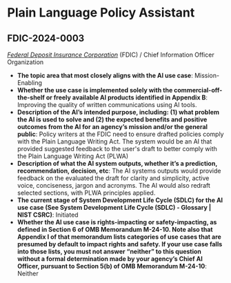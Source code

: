 # Plain Language Policy Assistant
## FDIC-2024-0003
_[Federal Deposit Insurance Corporation](<../3_agency/Federal Deposit Insurance Corporation.md>)_ (FDIC) / Chief Information Officer Organization


+ **The topic area that most closely aligns with the AI use case**: Mission-Enabling
+ **Whether the use case is implemented solely with the commercial-off-the-shelf or freely available AI products identified in Appendix B**: Improving the quality of written communications using AI tools.
+ **Description of the AI’s intended purpose, including: (1) what problem the AI is used to solve and (2) the expected benefits and positive outcomes from the AI for an agency’s mission and/or the general public**: Policy writers at the FDIC need to ensure drafted policies comply with the Plain Language Writing Act. The system would be an AI that provided suggested feedback to the user's draft to better comply with the Plain Language Writing Act (PLWA)
+ **Description of what the AI system outputs, whether it’s a prediction, recommendation, decision, etc**: The AI systems outputs would provide feedback on the evaluated the draft for clarity and simplicity, active voice, conciseness, jargon and acronyms.  The AI would also redraft selected sections, with PLWA principles applied.
+ **The current stage of System Development Life Cycle (SDLC) for the AI use case (See System Development Life Cycle (SDLC) - Glossary | NIST CSRC)**: Initiated
+ **Whether the AI use case is rights-impacting or safety-impacting, as defined in Section 6 of OMB Memorandum M-24-10. Note also that Appendix I of that memorandum lists categories of use cases that are presumed by default to impact rights and safety. If your use case falls into those lists, you must not answer “neither” to this question without a formal determination made by your agency’s Chief AI Officer, pursuant to Section 5(b) of OMB Memorandum M-24-10**: Neither